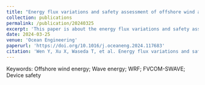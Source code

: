 ```yaml
---
title: "Energy flux variations and safety assessment of offshore wind and wave resources during typhoons in the northern South China Sea "
collection: publications
permalink: /publication/20240325
excerpt: 'This paper is about the energy flux variations and safety assessment of offshore wind and wave resources.'
date: 2024-03-25
venue: 'Ocean Engineering'
paperurl: 'https://doi.org/10.1016/j.oceaneng.2024.117683'
citation: 'Wen Y, Xu X, Waseda T, et al. Energy flux variations and safety assessment of offshore wind and wave resources during typhoons in the northern South China Sea[J]. Ocean Engineering, 2024, 302: 117683.'
---
```


Keywords:  Offshore wind energy; Wave energy; WRF; FVCOM-SWAVE; Device safety 
